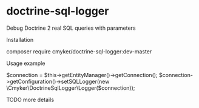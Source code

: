 # doctrine-sql-logger
Debug Doctrine 2 real SQL queries with parameters

Installation

composer require cmyker/doctrine-sql-logger:dev-master

Usage example

$connection = $this->getEntityManager()->getConnection();
$connection->getConfiguration()->setSQLLogger(new \Cmyker\DoctrineSqlLogger\Logger($connection));

TODO more details
